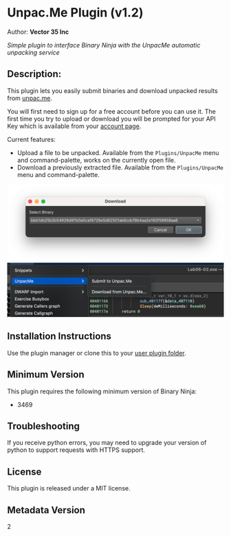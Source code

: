 # Unpac.Me Plugin (v1.2)

Author: **Vector 35 Inc**

_Simple plugin to interface Binary Ninja with the UnpacMe automatic unpacking service_

## Description:

This plugin lets you easily submit binaries and download unpacked results from [unpac.me](https://unpac.me/).

You will first need to sign up for a free account before you can use it. The first time you try to upload or download you will be prompted for your API Key which is available from your [account page](https://www.unpac.me/account).

Current features:

- Upload a file to be unpacked. Available from the `Plugins/UnpacMe` menu and command-palette, works on the currently open file.
- Download a previously extracted file. Available from the `Plugins/UnpacMe` menu and command-palette.

![](https://github.com/Vector35/unpacme/blob/master/media/download.png?raw=true)
![](https://github.com/Vector35/unpacme/blob/master/media/menu.png?raw=true)

## Installation Instructions

Use the plugin manager or clone this to your [user plugin folder](https://docs.binary.ninja/getting-started.html#user-folder).

## Minimum Version

This plugin requires the following minimum version of Binary Ninja:

* 3469

## Troubleshooting

If you receive python errors, you may need to upgrade your version of python to support requests with HTTPS support.

## License

This plugin is released under a MIT license.

## Metadata Version

2
